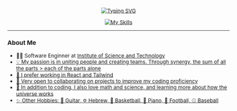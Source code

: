 <svg fill="none" viewBox="0 0 600 300" width="600" height="300" xmlns="http://www.w3.org/2000/svg">
  <foreignObject width="100%" height="100%">

<div align='center'>
  
[![Typing SVG](https://readme-typing-svg.herokuapp.com?font=&size=40&duration=2200&pause=1000&color=FF0000&background=6E6E6E00&center=true&repeat=false&width=900&height=70&lines=Hey+there!++My+name's+David+%F0%9F%91%8B)](https://git.io/typing-svg)

[![My Skills](https://skillicons.dev/icons?i=react,tailwind,js,html,css,ts,nodejs)](https://skillicons.dev)


</div>


--- 


### About Me
- 👨‍💻 Software Enginner at <a href="https://www.science.edu/ist/">Institute of Science and Technology
- 💡 My passion is in uniting people and creating teams. Through synergy, the sum of all the parts > each of the parts alone
- 🌱 I prefer working in React and Tailwind
- 👯 Very open to collaborating on projects to improve my coding proficiency
- 🧠 In addition to coding, I also love math and science, and learning more about how the universe works
- ✨ Other Hobbies: 🎸 Guitar, ✡️ Hebrew, 🏀 Basketball, 🎹 Piano, 🏈 Football, ⚾ Baseball


<!--   ![My languages](https://github-readme-stats.vercel.app/api/top-langs/?username=davebb16&theme=graywhite&layout=donut&hide_border=true)
 
 ![My stats](https://github-readme-stats.vercel.app/api?username=davebb16&count_private=true&show_icons=true&theme=transparent&rank_icon=github&hide_border=true) -->

  </foreignObject>
</svg>
